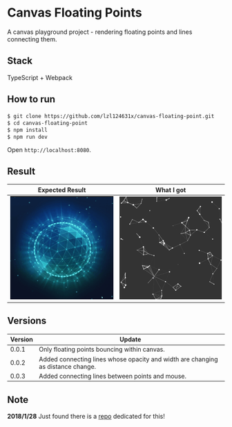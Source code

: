 # Canvas Floating Points

A canvas playground project - rendering floating points and lines connecting them.

## Stack
TypeScript + Webpack

## How to run

```
$ git clone https://github.com/lzl124631x/canvas-floating-point.git
$ cd canvas-floating-point
$ npm install
$ npm run dev
```

Open `http://localhost:8080`.

## Result
Expected Result | What I got
---|---
![Expected Result](./screenshots/expected.gif)|![What I got](./screenshots/demo.gif)


## Versions

Version | Update
---|---
0.0.1 | Only floating points bouncing within canvas.
0.0.2 | Added connecting lines whose opacity and width are changing as distance change.
0.0.3 | Added connecting lines between points and mouse.

## Note

**2018/1/28** Just found there is a [repo](https://github.com/VincentGarreau/particles.js) dedicated for this!
